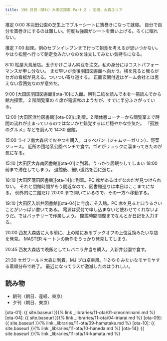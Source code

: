 ```yaml
---
title: 198 日目（晴れ）大田区探索 Part 2 - 羽田、大森エリア
---
```


推定 0:00 本羽田公園の芝生上でブルーシートに簀巻きになって就寝。
自分で自分を簀巻きにするのは難しい。何度も強風がシートを舞い上げる。ろくに眠れない。

推定 7:00 起床。例のセブンイレブンまで行って朝食を考えるが思いつかない。
やはり松屋へ行って朝定食みたいなのを注文してみたい気持ちになる。

8:10 松屋大鳥居店。玉子かけごはん納豆を注文。私の身分にはコストパフォーマンスが申し分ない。
まだ早いが食後羽田図書館へ向かう。横を見ると我らがセガの看板が見える。ついつい寄り道する。
正面玄関付近はゲーム会社とは思えない雰囲気なのが意外だ。

9:00 [大田区羽田図書館][ota-10]に入館。朝刊二紙を読んで本を一冊読んでから館内探索。
2 階閲覧室の 4 席が電源席のようだが、すでに半分ふさがっている。

12:00 [大田区浜竹図書館][ota-09]に到着。2 階休憩コーナーから閲覧室まで時間の流れが止まっているのではないかと錯覚するほど穏やかな空気だ。
『孤独のグルメ』などを読んで 14:30 退館。

15:00 ライフ南大森店でおやつを購入。コッペパン（ジャムマーガリン）、野菜ジュース。
近所の団地系公園ベンチで食す。ゴミがリュックに溜まってきたのが気になる。

15:10 [大田区大森南図書館][ota-01]に到着。うっかり居眠りしてしまい 18:00 前まで滞在してしまう。
退館後、細い道路を西に進む。

18:10 [大田区蒲田図書館][ota-14]に到着。PC 席があるはずなのだが見つけられない。
それと閉館時間がもう間近なので、図書館巡りは本日はここまでになる。
例外的に二館だけ 20:00 まで開いているので、その一方へ移動する。

19:10 [大田区入新井図書館][ota-04]に今度こそ入館。PC 席を見ると口うるさいことがいっぱい書いてある。
電源は受付で申し込まないと使わせてくれないようだ。ではバッテリーで作業しよう。
閉館時間間際までなんとか日記を入力する。

20:00 西友大森店に入る前に、上の階にあるブックオフの上位互換みたいな店を発見。
MASTER キートンの新作をうっかり発見してしまう。

20:45 西友大森店で晩飯としてレバニラ弁当を購入。入新井公園で食す。

21:30 セガワールド大森に到着。MJ プロ卓東風。1-2-6-0 みたいなモヤモヤする着順分布で終了。
最近になってラスが激減したのはうれしい。

## 読み物

* 朝刊（朝日、産経、東京）
* 夕刊（朝日、東京）

[ota-01]: {{ site.baseurl }}{% link _libraries/11-ota/01-omoriminami.md %}
[ota-04]: {{ site.baseurl }}{% link _libraries/11-ota/04-iriarai.md %}
[ota-09]: {{ site.baseurl }}{% link _libraries/11-ota/09-hamatake.md %}
[ota-10]: {{ site.baseurl }}{% link _libraries/11-ota/10-haneda.md %}
[ota-14]: {{ site.baseurl }}{% link _libraries/11-ota/14-kamata.md %}
